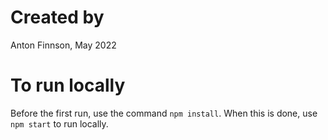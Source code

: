 # Created by
Anton Finnson, May 2022

# To run locally
Before the first run, use the command `npm install`.
When this is done, use `npm start` to run locally.
